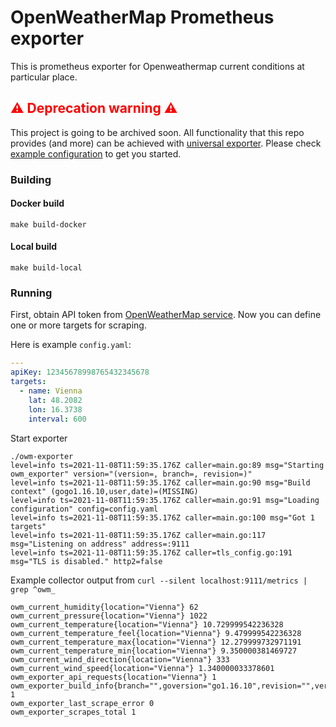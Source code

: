 # OpenWeatherMap Prometheus exporter

This is prometheus exporter for Openweathermap current conditions at particular place.

<h2 style="color: red">⚠ Deprecation warning ⚠ </h2>

This project is going to be archived soon. All functionality that this repo provides (and more) can be achieved with [universal exporter](https://github.com/rkosegi/universal-exporter).
Please check [example configuration](https://github.com/rkosegi/universal-exporter/blob/main/examples/config-owm.yaml) to get you started.

### Building

#### Docker build

```shell
make build-docker
```

#### Local build


```shell
make build-local
```

### Running

First, obtain API token from [OpenWeatherMap service](https://home.openweathermap.org/users/sign_up).
Now you can define one or more targets for scraping.

Here is example `config.yaml`:

```yaml
---
apiKey: 12345678998765432345678
targets:
  - name: Vienna
    lat: 48.2082
    lon: 16.3738
    interval: 600
```

Start exporter

```shell
./owm-exporter
level=info ts=2021-11-08T11:59:35.176Z caller=main.go:89 msg="Starting owm_exporter" version="(version=, branch=, revision=)"
level=info ts=2021-11-08T11:59:35.176Z caller=main.go:90 msg="Build context" (gogo1.16.10,user,date)=(MISSING)
level=info ts=2021-11-08T11:59:35.176Z caller=main.go:91 msg="Loading configuration" config=config.yaml
level=info ts=2021-11-08T11:59:35.176Z caller=main.go:100 msg="Got 1 targets"
level=info ts=2021-11-08T11:59:35.176Z caller=main.go:117 msg="Listening on address" address=:9111
level=info ts=2021-11-08T11:59:35.176Z caller=tls_config.go:191 msg="TLS is disabled." http2=false
```

Example collector output from `curl --silent localhost:9111/metrics | grep ^owm_
`
```
owm_current_humidity{location="Vienna"} 62
owm_current_pressure{location="Vienna"} 1022
owm_current_temperature{location="Vienna"} 10.729999542236328
owm_current_temperature_feel{location="Vienna"} 9.479999542236328
owm_current_temperature_max{location="Vienna"} 12.279999732971191
owm_current_temperature_min{location="Vienna"} 9.350000381469727
owm_current_wind_direction{location="Vienna"} 333
owm_current_wind_speed{location="Vienna"} 1.340000033378601
owm_exporter_api_requests{location="Vienna"} 1
owm_exporter_build_info{branch="",goversion="go1.16.10",revision="",version=""} 1
owm_exporter_last_scrape_error 0
owm_exporter_scrapes_total 1

```
